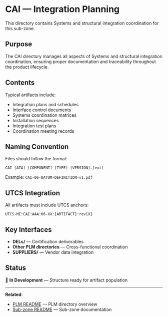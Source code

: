 # CAI — Integration Planning

This directory contains Systems and structural integration coordination for this sub-zone.

## Purpose

The CAI directory manages all aspects of Systems and structural integration coordination, ensuring proper documentation and traceability throughout the product lifecycle.

## Contents

Typical artifacts include:
- Integration plans and schedules
- Interface control documents
- Systems coordination matrices
- Installation sequences
- Integration test plans
- Coordination meeting records

## Naming Convention

Files should follow the format:
```
CAI-[ATA]-[COMPONENT]-[TYPE]-[VERSION].[ext]
```

Example: `CAI-06-DATUM-DEFINITION-v1.pdf`

## UTCS Integration

All artifacts must include UTCS anchors:
```
UTCS-MI:CAI:AAA:06-XX:[ARTIFACT]:rev[X]
```

## Key Interfaces

- **DELs/** — Certification deliverables
- **Other PLM directories** — Cross-functional coordination
- **SUPPLIERS/** — Vendor data integration

## Status

🚧 **In Development** — Structure ready for artifact population

---

**Related**:
- [PLM README](../README.md) — PLM directory overview
- [Sub-zone README](../../README.md) — Sub-zone documentation
